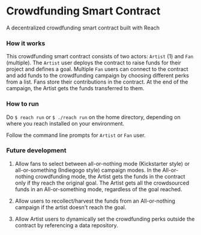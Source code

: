 # Crowdfunding Smart Contract #
A decentralized crowdfunding smart contract built with Reach

### How it works ##

This crowdfunding smart contract consists of two actors: `Artist` (1) and `Fan` (multiple). The `Artist` user deploys the contract to raise funds for their project and defines a goal. Multiple `Fan` users can connect to the contract and add funds to the crowdfunding campaign by choosing different perks from a list. Fans store their contributions in the contract. At the end of the campaign, the Artist gets the funds transferred to them.


### How to run
Do `$ reach run` or `$ ./reach run` on the home directory, depending on where you reach installed on your environment.

Follow the command line prompts for `Artist` or `Fan` user.

### Future development ###
1. Allow fans to select between all-or-nothing mode (Kickstarter style) or all-or-something (Indiegogo style) campaign modes. In the All-or-nothing crowdfunding mode, the Artist gets the funds in the contract only if thy reach the original goal. The Artist gets all the crowdsourced funds in an All-or-something mode, regardless of the goal reached.

2. Allow users to recollect/harvest the funds from an All-or-nothing campaign if the artist doesn't reach the goal.

3. Allow Artist users to dynamically set the crowdfunding perks outside the contract by referencing a data repository.